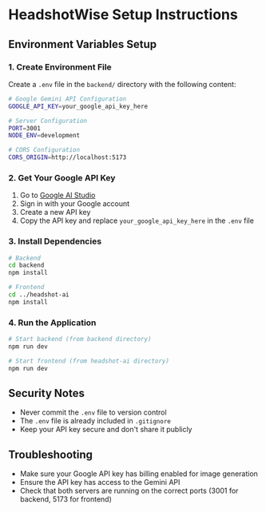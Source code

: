 # HeadshotWise Setup Instructions

## Environment Variables Setup

### 1. Create Environment File
Create a `.env` file in the `backend/` directory with the following content:

```bash
# Google Gemini API Configuration
GOOGLE_API_KEY=your_google_api_key_here

# Server Configuration
PORT=3001
NODE_ENV=development

# CORS Configuration
CORS_ORIGIN=http://localhost:5173
```

### 2. Get Your Google API Key
1. Go to [Google AI Studio](https://ai.google.dev/)
2. Sign in with your Google account
3. Create a new API key
4. Copy the API key and replace `your_google_api_key_here` in the `.env` file

### 3. Install Dependencies
```bash
# Backend
cd backend
npm install

# Frontend
cd ../headshot-ai
npm install
```

### 4. Run the Application
```bash
# Start backend (from backend directory)
npm run dev

# Start frontend (from headshot-ai directory)
npm run dev
```

## Security Notes
- Never commit the `.env` file to version control
- The `.env` file is already included in `.gitignore`
- Keep your API key secure and don't share it publicly

## Troubleshooting
- Make sure your Google API key has billing enabled for image generation
- Ensure the API key has access to the Gemini API
- Check that both servers are running on the correct ports (3001 for backend, 5173 for frontend)
